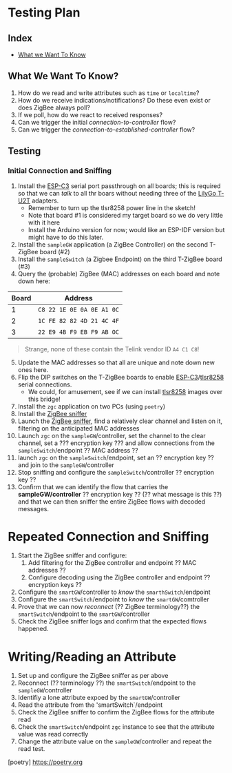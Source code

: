 # Testing Plan

## Index
- [What we Want To Know](#what-we-want-to-know)

## What We Want To Know?
1. How do we read and write attributes such as `time` or `localtime`?
1. How do we receive indications/notifications?  Do these even exist or does ZigBee always poll?
1. If we poll, how do we react to received responses?
1. Can we trigger the initial _connection-to-controller_ flow?
1. Can we trigger the _connection-to-established-controller_ flow?

## Testing
### Initial Connection and Sniffing
1. Install the [ESP-C3] serial port passthrough on all boards; this is required so that we can _talk_ to all thr boars without needing three of the [LilyGo T-U2T] adapters.
    - Remember to turn up the tlsr8258 power line in the sketch!
    - Note that board #1 is considered my target board so we do very little with it here
    - Install the Arduino version for now; would like an ESP-IDF version but might have to do this later.
1. Install the `sampleGW` application (a ZigBee Controller) on the second T-ZigBee board (#2)
1. Install the `sampleSwitch` (a Zigbee Endpoint) on the third T-ZigBee board (#3)
1. Query the (probable) ZigBee (MAC) addresses on each board and note down here:

|Board|Address|
|-|-|
|1|`C8 22 1E 0E 0A 0E A1 0C`|
|2|`1C FE 82 82 4D 21 4C 4F`|
|3|`22 E9 4B F9 EB F9 AB OC`|

> Strange, none of these contain the Telink vendor ID `A4 C1 C8`!

5. Update the MAC addresses so that all are unique and note down new ones here.
1. Flip the DIP switches on the T-ZigBee boards to enable [ESP-C3]/[tlsr8258] serial connections.
    - We could, for amusement, see if we can install [tlsr8258] images over this bridge!
1. Install the `zgc` application on two PCs (using `poetry`)
1. Install the [ZigBee sniffer]
1. Launch the [ZigBee sniffer], find a relatively clear channel and listen on it, filtering on the anticipated MAC addresses
1. Launch `zgc` on the `sampleGW`/controller, set the channel to the clear channel, set a ??? encryption key ??? and allow connections from the `sampleSwitch`/endpoint ?? MAC address ??
1. launch `zgc` on the `sampleSwitch`/endpoint, set an ?? encryption key ?? and join to the `sampleGW`/controller
1. Stop sniffing and configure the `sampleSwitch`/controller ?? encryption key ??
1. Confirm that we can identify the flow that carries the **sampleGW/controller** ?? encryption key ?? (?? what message is this ??) and that we can then sniffer the entire ZigBee flows with decoded messages.

# Repeated Connection and Sniffing
1. Start the ZigBee sniffer and configure:
    1. Add filtering for the ZigBee controller and endpoint ?? MAC addresses ??
    1. Configure decoding using the ZigBee controller and endpoint ?? encryption keys ??
1. Configure the `smartGW`/controller to _know_ the `smarthSwitch`/endpoint
1. Configure the `smartSwitch`/endpoint to _know_ the `smartGW`/comtroller
1. Prove that we can now _reconnect_ (?? ZigBee terminology??) the `smartSwitch`/endpoint to the `smartGW`/controller
1. Check the ZigBee sniffer logs and confirm that the expected flows happened.

# Writing/Reading an Attribute
1. Set up and configure the ZigBee sniffer as per above
1. Reconnect (?? terminology ??) the `smartSwitch`/endpoint to the `sampleGW`/controller
1. Identifiy a lone attribute expoed by the `smartGW`/controller
1. Read the attribute from the 'smartSwitch`/endpoint
1. Check the ZigBee sniffer to confirm the ZigBee flows for the attribute read
1. Check the `smartSwitch`/endpoint `zgc` instance to see that the attribute value was read correctly
1. Change the attribute value on the `sampleGW`/controller and repeat the read test.

[ESP-C3]: http://espressif.com
[tlsr8258]: http://telink.com
[LilyGo T-U2T]: https://www.lilygo.cc/products/t-u2t?_pos=1&_psq=T-U2T&_ss=e&_v=1.0
[ZigBee sniffer]: https://sniffer.com
[poetry] https://poetry.org
